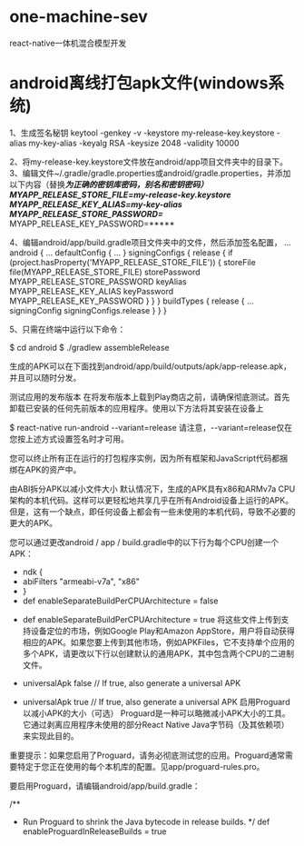 # one-machine-sev
react-native一体机混合模型开发
# android离线打包apk文件(windows系统)
1、生成签名秘钥
keytool -genkey -v -keystore my-release-key.keystore -alias my-key-alias -keyalg RSA -keysize 2048 -validity 10000

2、将my-release-key.keystore文件放在android/app项目文件夹中的目录下。
3、编辑文件~/.gradle/gradle.properties或android/gradle.properties，并添加以下内容（替换*****为正确的密钥库密码，别名和密钥密码）
MYAPP_RELEASE_STORE_FILE=my-release-key.keystore
MYAPP_RELEASE_KEY_ALIAS=my-key-alias
MYAPP_RELEASE_STORE_PASSWORD=*****
MYAPP_RELEASE_KEY_PASSWORD=*****

4、编辑android/app/build.gradle项目文件夹中的文件，然后添加签名配置，
...
android {
    ...
    defaultConfig { ... }
    signingConfigs {
        release {
            if (project.hasProperty('MYAPP_RELEASE_STORE_FILE')) {
                storeFile file(MYAPP_RELEASE_STORE_FILE)
                storePassword MYAPP_RELEASE_STORE_PASSWORD
                keyAlias MYAPP_RELEASE_KEY_ALIAS
                keyPassword MYAPP_RELEASE_KEY_PASSWORD
            }
        }
    }
    buildTypes {
        release {
            ...
            signingConfig signingConfigs.release
        }
    }
}

5、只需在终端中运行以下命令：

$ cd android
$ ./gradlew assembleRelease

生成的APK可以在下面找到android/app/build/outputs/apk/app-release.apk，并且可以随时分发。

测试应用的发布版本
在将发布版本上载到Play商店之前，请确保彻底测试。首先卸载已安装的任何先前版本的应用程序。使用以下方法将其安装在设备上

$ react-native run-android --variant=release
请注意，--variant=release仅在您按上述方式设置签名时才可用。

您可以终止所有正在运行的打包程序实例，因为所有框架和JavaScript代码都捆绑在APK的资产中。

由ABI拆分APK以减小文件大小
默认情况下，生成的APK具有x86和ARMv7a CPU架构的本机代码。这样可以更轻松地共享几乎在所有Android设备上运行的APK。但是，这有一个缺点，即任何设备上都会有一些未使用的本机代码，导致不必要的更大的APK。

您可以通过更改android / app / build.gradle中的以下行为每个CPU创建一个APK：

- ndk {
-   abiFilters "armeabi-v7a", "x86"
- }
- def enableSeparateBuildPerCPUArchitecture = false
+ def enableSeparateBuildPerCPUArchitecture = true
将这些文件上传到支持设备定位的市场，例如Google Play和Amazon AppStore，用户将自动获得相应的APK。如果您要上传到其他市场，例如APKFiles，它不支持单个应用的多个APK，请更改以下行以创建默认的通用APK，其中包含两个CPU的二进制文件。

- universalApk false  // If true, also generate a universal APK
+ universalApk true  // If true, also generate a universal APK
启用Proguard以减小APK的大小（可选）
Proguard是一种可以略微减小APK大小的工具。它通过剥离应用程序未使用的部分React Native Java字节码（及其依赖项）来实现此目的。

重要提示：如果您启用了Proguard，请务必彻底测试您的应用。Proguard通常需要特定于您正在使用的每个本机库的配置。见app/proguard-rules.pro。

要启用Proguard，请编辑android/app/build.gradle：

/**
 * Run Proguard to shrink the Java bytecode in release builds.
 */
def enableProguardInReleaseBuilds = true
